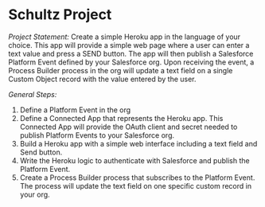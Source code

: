 # Schultz Project

_Project Statement:_
Create a simple Heroku app in the language of your choice. This app will provide a simple web page where a user can enter a text value and press a SEND button. The app will then publish a Salesforce Platform Event defined by your Salesforce org. Upon receiving the event, a Process Builder process in the org will update a text field on a single Custom Object record with the value entered by the user.

_General Steps:_

1. Define a Platform Event in the org
2. Define a Connected App that represents the Heroku app. This Connected App will provide the OAuth client and secret needed to publish Platform Events to your Salesforce org.
3. Build a Heroku app with a simple web interface including a text field and Send button.
4. Write the Heroku logic to authenticate with Salesforce and publish the Platform Event.
5. Create a Process Builder process that subscribes to the Platform Event. The process will update the text field on one specific custom record in your org.